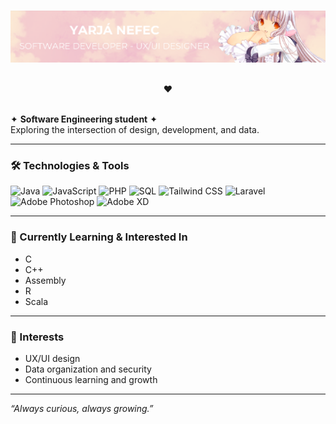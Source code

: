 <br>

![Banner](images/banner-yarja.png)

<br>
<div align="center">
❤︎
</div>
<br>

✦ **Software Engineering student** ✦ 
<br>
Exploring the intersection of design, development, and data.

---

### 🛠️ Technologies & Tools

![Java](https://img.shields.io/badge/Java-ED8B00?style=for-the-badge&logo=java&logoColor=white) 
![JavaScript](https://img.shields.io/badge/JavaScript-F7DF1E?style=for-the-badge&logo=javascript&logoColor=black)
![PHP](https://img.shields.io/badge/PHP-777BB4?style=for-the-badge&logo=php&logoColor=white)
![SQL](https://img.shields.io/badge/SQL-4479A1?style=for-the-badge&logo=postgresql&logoColor=white)
![Tailwind CSS](https://img.shields.io/badge/Tailwind_CSS-06B6D4?style=for-the-badge&logo=tailwind-css&logoColor=white)
![Laravel](https://img.shields.io/badge/Laravel-F05340?style=for-the-badge&logo=laravel&logoColor=white)
![Adobe Photoshop](https://img.shields.io/badge/Photoshop-31A8FF?style=for-the-badge&logo=adobe-photoshop&logoColor=white)
![Adobe XD](https://img.shields.io/badge/Adobe_XD-FF61F6?style=for-the-badge&logo=adobe-xd&logoColor=white)

---

### 🚀 Currently Learning & Interested In

- C  
- C++  
- Assembly  
- R  
- Scala  

---

### 🌸 Interests

- UX/UI design  
- Data organization and security  
- Continuous learning and growth  

---

*“Always curious, always growing.”*
